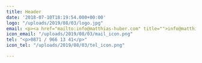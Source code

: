 ```yaml
---
title: Header
date: '2018-07-10T18:19:54.000+00:00'
logo: "/uploads/2019/08/03/logo.jpg"
email: <p><a href="mailto:info@matthias-huber.com" title="">info@matthias-huber.com</a></p>
icon_email: "/uploads/2019/08/03/mail_icon.png"
tel: "<p>0871 / 966 13 41</p>"
icon_tel: "/uploads/2019/08/03/tel_icon.png"

---
```

